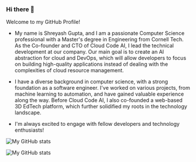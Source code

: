 ### Hi there 👋

Welcome to my GitHub Profile!

- My name is Shreyash Gupta, and I am a passionate Computer Science professional with a Master's degree in Engineering from Cornell Tech. As the Co-founder and CTO of Cloud Code AI, I lead the technical development at our company. Our main goal is to create an AI abstraction for cloud and DevOps, which will allow developers to focus on building high-quality applications instead of dealing with the complexities of cloud resource management.

- I have a diverse background in computer science, with a strong foundation as a software engineer. I've worked on various projects, from machine learning to automation, and have gained valuable experience along the way. Before Cloud Code AI, I also co-founded a web-based 3D EdTech platform, which further solidified my roots in the technology landscape.

- I'm always excited to engage with fellow developers and technology enthusiasts!


![My GitHub stats](https://github-readme-stats-git-masterorgs-github-readme-stats-team.vercel.app/api?username=shreyashkgupta&show_icons=true&theme=radical&count_private=true)

![My GitHub stats](https://github-readme-stats-git-masterorgs-github-readme-stats-team.vercel.app/api/top-langs/?username=shreyashkgupta&include_orgs=true&show_icons=true&theme=radical&count_private=true)

<!--
![My GitHub Stats](https://github-readme-stats.vercel.app/api?username=shreyashkgupta&show_icons=true&theme=radical&count_private=true)
**shreyashkgupta/shreyashkgupta** is a ✨ _special_ ✨ repository because its `README.md` (this file) appears on your GitHub profile.

Here are some ideas to get you started:

- 🔭 I’m currently working on ...
- 🌱 I’m currently learning ...
- 👯 I’m looking to collaborate on ...
- 🤔 I’m looking for help with ...
- 💬 Ask me about ...
- 📫 How to reach me: ...
- 😄 Pronouns: ...
- ⚡ Fun fact: ...
-->
